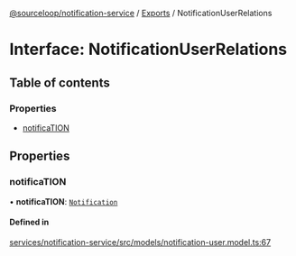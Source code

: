 [@sourceloop/notification-service](../README.md) / [Exports](../modules.md) / NotificationUserRelations

# Interface: NotificationUserRelations

## Table of contents

### Properties

- [notificaTION](NotificationUserRelations.md#notification)

## Properties

### notificaTION

• **notificaTION**: [`Notification`](../classes/Notification.md)

#### Defined in

[services/notification-service/src/models/notification-user.model.ts:67](https://github.com/sourcefuse/loopback4-microservice-catalog/blob/93a7f917/services/notification-service/src/models/notification-user.model.ts#L67)
